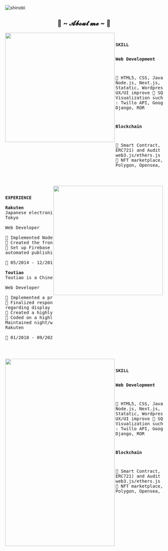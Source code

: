 ![shinobi](https://user-images.githubusercontent.com/92864027/175866612-2dbf2f72-defc-4a84-b578-7227d77aa153.png)
<div>
<h2 align="center"> 🦊 ~ 𝓐𝓫𝓸𝓾𝓽 𝓶𝓮 ~ 🦊 </h2>
<pre>
<img src="https://user-images.githubusercontent.com/92864027/178744838-ced6daad-b42d-4092-93b1-dc53b5d4ff15.png" width="350" align="left">
<pre>
<b>SKILL</b>

<b>Web Development</b>

🔸 HTML5, CSS, JavaScript, TypeScript
🔸 React, Vue, Angular, Node.js, Next.js, Nuxt.js, Nest.js
🔸 PHP, Laravel, Think PHP, CI
🔸 Statatic, Wordpress, October, GraphCMS
🔸 Web Design, Responsive Design, UX/UI improve
🔸 SQL, MySQL, MongoDB, Firebase, PostgreSQL
🔸 Data Visualization such as D3.js, Apex Chart, Google Chart
🔸 API Development : Twillo API, Google API, Quote API, Binance API
🔸 Web Scrapping, Django, ROR

<b>Blockchain</b>

🔸 Smart Contract, DeFi, in Ethereum
🔸 Smart Contract (ERC20 + ERC721) and Audit
🔸 DApps development - Solidity/Rust + web3.js/ethers.js
🔸 Integration with crypto wallets such as Metamask.
🔸 NFT marketplace,
🔸 NFTs (ERC-721, ERC-1155, Flow, BSC,Solana, Polygon, Opensea, Nifty, etc)
</pre>
</pre>

<pre>
<img src="https://user-images.githubusercontent.com/92864027/178743002-43e5a82b-ff36-4d27-8453-0d640db63e92.png" width="350" align="right">
<pre>
<b>EXPERIENCE</b>

<b>Rakuten</b>
Japanese electronic commerce and online retailing company based in
Tokyo

Web Developer

🔸 Implemented Node.js scripts for automation of API calls
🔸 Created the front end of page in React.js within a tight deadline
🔸 Set up Firebase hosting for the client and created scripts for
automated publishing of the app

📅 05/2014 - 12/2017

<b>Toutiao</b>
Toutiao is a Chinese news and information content platform

Web Developer

🔸 Implemented a presentation layer (graphics HTML5/CSS3/JavaScript)
🔸 Finalized responsive design while solving specific customer needs
regarding display elements
🔸 Created a highly customized content management framework in PHP
🔸 Coded on a highly customized order management system using PHP
Maintained night/weekend status as per-issue support for the client.
Rakuten

📅 01/2018 - 09/2021
</pre>
</pre>
<pre>
<img src="https://user-images.githubusercontent.com/92864027/178745643-16673acc-6aeb-44e5-8783-855b03ccfe61.png" width="350" align="left" height="600">
<pre>
<b>SKILL</b>

<b>Web Development</b>

🔸 HTML5, CSS, JavaScript, TypeScript
🔸 React, Vue, Angular, Node.js, Next.js, Nuxt.js, Nest.js
🔸 PHP, Laravel, Think PHP, CI
🔸 Statatic, Wordpress, October, GraphCMS
🔸 Web Design, Responsive Design, UX/UI improve
🔸 SQL, MySQL, MongoDB, Firebase, PostgreSQL
🔸 Data Visualization such as D3.js, Apex Chart, Google Chart
🔸 API Development : Twillo API, Google API, Quote API, Binance API
🔸 Web Scrapping, Django, ROR

<b>Blockchain</b>

🔸 Smart Contract, DeFi, in Ethereum
🔸 Smart Contract (ERC20 + ERC721) and Audit
🔸 DApps development - Solidity/Rust + web3.js/ethers.js
🔸 Integration with crypto wallets such as Metamask.
🔸 NFT marketplace,
🔸 NFTs (ERC-721, ERC-1155, Flow, BSC,Solana, Polygon, Opensea, Nifty, etc)
</pre>
</pre>
<br><br><br>
</div>
